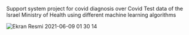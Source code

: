 Support system project for covid diagnosis over Covid Test data of the Israel Ministry of Health using different machine learning algorithms

![Ekran Resmi 2021-06-09 01 30 14](https://user-images.githubusercontent.com/7466686/121265930-53cbae00-c8c2-11eb-8c62-cc08a3e4d9c6.jpg)


